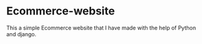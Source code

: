 # Ecommerce-website
This a simple Ecommerce website that I have made with the help of Python and django.
